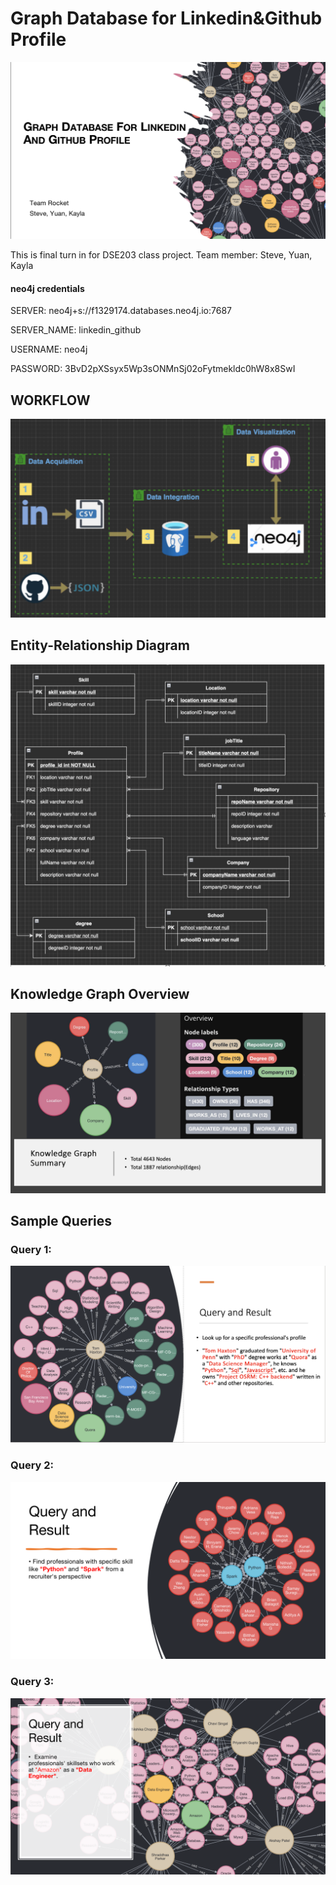 # Graph Database for Linkedin&Github Profile

![cover](imgae/cover.png)

This is final turn in for DSE203 class project. Team member: Steve, Yuan, Kayla

#### neo4j credentials
SERVER: neo4j+s://f1329174.databases.neo4j.io:7687

SERVER_NAME: linkedin_github

USERNAME: neo4j

PASSWORD: 3BvD2pXSsyx5Wp3sONMnSj02oFytmekldc0hW8x8SwI

## WORKFLOW
![workflow](image/workflow.png)

## Entity-Relationship Diagram
![erd](image/erd.png)

## Knowledge Graph Overview
![overview](image/overview.png)

## Sample Queries

### Query 1:
![q1](image/q1.png)

### Query 2:
![q2](image/q2.png)

### Query 3:
![q3](image/q3.png)
